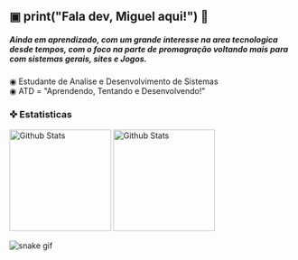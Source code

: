 ## ▣ print("Fala dev, Miguel aqui!") 👋

##### Ainda em aprendizado, com um grande interesse na area tecnologica desde tempos, com o foco na parte de promagração voltando mais para com sistemas gerais, sites e Jogos.  

◉ Estudante de Analise e Desenvolvimento de Sistemas <br>
◉ ATD = "Aprendendo, Tentando e Desenvolvendo!"

### ✜ Estatisticas
<p>
  <img
    alt = "Github Stats"]
    height = "180"
    src = "https://github-readme-stats.vercel.app/api?username=MiguelMHNQ&show_icons=true&theme=onedark&include_all_commits=true&locale=pt-br"
  />
  <img
    alt = "Github Stats"
    height = "180"
    src = "https://github-readme-stats.vercel.app/api/top-langs/?username=anuraghazra&theme=onedark&layout=compact"
  />
</p>

![snake gif](https://github.com/MiguelMHNQ/[MiguelMHNQ](https://github.com/MiguelMHNQ/MiguelMHNQ)/blob/output/github-contribution-grid-snake.svg)
